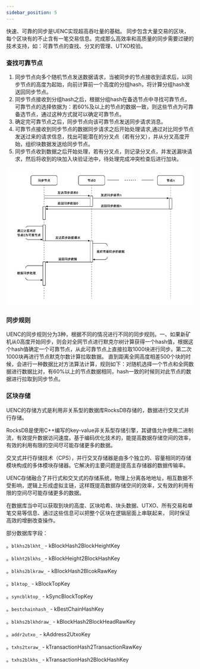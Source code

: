 ```yaml
---
sidebar_position: 5
---
```


快速、可靠的同步是UENC实现超高吞吐量的基础。 同步包含大量交易的区块，每个区块有的不止含有一笔交易信息。完成那么高效率和高质量的同步需要过硬的技术支持，如：可靠节点的查找、分叉的管理、UTXO校验。

### 查找可靠节点

1. 同步节点向多个随机节点发送数据请求，当被同步的节点接收到请求后，以同步节点的高度为起始，向前计算前一个高度的分组hash，将计算分组hash发送回同步节点。
2. 同步节点接收到分组hash之后，根据分组hash在备选节点中寻找可靠节点，可靠节点的选择依据为：若60%及以上的节点的数据一致，则这些节点为可靠备选节点，通过这种方式就可以确定可靠节点。
3. 确定完可靠节点之后，同步节点向该可靠节点发送同步请求消息。 
4. 可靠节点接收到同步节点的数据同步请求之后开始处理请求,通过对比同步节点发送过来的请求信息，找出可能潜在的分叉点（若有分叉），并从分叉高度开始，组织块数据发送给同步节点。 
5. 同步节点收到数据之后开始处理，若有分叉点，则记录分叉点，并发送漏块请求，然后将收到的块加入块验证池中，待处理完成冲突检查后进行加块。

 ![Example banner](../assets/step.assets/8-1.png)
 
 ### 同步规则
 UENC的同步规则分为3种，根据不同的情况进行不同的同步规则。一、如果新矿机从0高度开始同步，则会对全网节点进行默克尔树计算获得一个hash值，根据这个hash值确定一个可靠节点，从此可靠节点上直接拉取1000块进行同步。第二次1000块再进行节点默克尔数计算拉取数据。
 直到距离全网高度相差500个块的时候，会进行一种数据比对方法算法计算，规则如下：对随机选择一个节点和全网数据进行数据比对，有60%以上的节点数据相同，hash一致的时候则对此节点的数据进行拉取到同步节点。

### 区块存储

UENC的存储方式是利用非关系型的数据库RocksDB存储的，数据进行交叉式并行存储。

RocksDB是使用C++编写的key-value非关系型存储引擎，其键值允许使用二进制流，有效提升数据访问速度。基于编码优化技术的，能提高数据存储空间的效率，有效的利用有限的空间尽可能存储更多的数据。 

交叉式并行存储技术（CPS），并行交叉存储器是由多个独立的、容量相同的存储模块构成的多体模块存储器。它解决的主要问题是提高主存储器的数据传输率。

UENC存储融合了并行式和交叉式的存储系统，物理上分离各地地址，相互数据不受影响，逻辑上形成虚拟主链，这样既提高数据存储空间的效率，又有效的利用有限的空间尽可能存储更多的数据。

在数据库当中可以获取到块的高度、区块哈希、块头数据、UTXO、所有交易和单笔交易等信息、通过这些信息可以把整个区块在逻辑层面上串联起来， 同时保证高效的增删改查操作。

 
部分数据库字段：

。`blkhs2blkht_` - kBlockHash2BlockHeightKey 

。`blkht2blkhs_` - kBlockHeight2BlockHashKey 

。`blkhs2blkraw_` - kBlockHash2BlcokRawKey 

。`blktop_` - kBlockTopKey 

。`syncblktop_` - kSyncBlockTopKey 

。`bestchainhash_` - kBestChainHashKey 

。`blkhs2blkhdraw_` - kBlockHash2BlockHeadRawKey 

。`addr2utxo_` - kAddress2UtxoKey 

。`txhs2txraw_` - kTransactionHash2TransactionRawKey 

。`txhs2blkhs_` - kTransactionHash2BlockHashKey 
